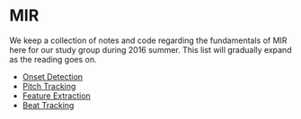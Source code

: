 # MIR
We keep a collection of notes and code regarding the fundamentals of MIR here for our study group during 2016 summer. This list will gradually expand as the reading goes on.

* [Onset Detection](https://github.com/liang-chen/MIR/blob/master/notes/onset.md)
* [Pitch Tracking](https://github.com/liang-chen/MIR/blob/master/notes/pitch.md)
* [Feature Extraction](https://github.com/liang-chen/MIR/blob/master/notes/feature.md)
* [Beat Tracking](https://github.com/liang-chen/MIR/blob/master/notes/beats.md)
